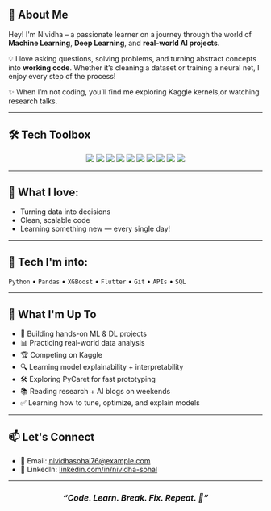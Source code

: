 

## 🧠 About Me

Hey! I'm Nividha – a passionate learner on a journey through the world of **Machine Learning**, **Deep Learning**, and **real-world AI projects**.  

💡 I love asking questions, solving problems, and turning abstract concepts into **working code**. Whether it’s cleaning a dataset or training a neural net, I enjoy every step of the process!

✨ When I’m not coding, you’ll find me exploring Kaggle kernels,or watching research talks.

---

## 🛠️ Tech Toolbox

<p align="center">
  <img src="https://img.shields.io/badge/Python-14354C?style=for-the-badge&logo=python&logoColor=white"/>
  <img src="https://img.shields.io/badge/NumPy-013243?style=for-the-badge&logo=numpy&logoColor=white"/>
  <img src="https://img.shields.io/badge/Pandas-150458?style=for-the-badge&logo=pandas&logoColor=white"/>
  <img src="https://img.shields.io/badge/Matplotlib-007ACC?style=for-the-badge&logo=matplotlib&logoColor=white"/>
  <img src="https://img.shields.io/badge/Scikit--learn-F7931E?style=for-the-badge&logo=scikit-learn&logoColor=white"/>
  <img src="https://img.shields.io/badge/TensorFlow-FF6F00?style=for-the-badge&logo=tensorflow&logoColor=white"/>
  <img src="https://img.shields.io/badge/PyTorch-EE4C2C?style=for-the-badge&logo=pytorch&logoColor=white"/>
  <img src="https://img.shields.io/badge/OpenCV-5C3EE8?style=for-the-badge&logo=opencv&logoColor=white"/>
  <img src="https://img.shields.io/badge/PyCaret-3C1361?style=for-the-badge&logo=python&logoColor=white"/>
  <img src="https://img.shields.io/badge/GitHub-181717?style=for-the-badge&logo=github&logoColor=white"/>
</p>

---

## 🧠 **What I love:**  
- Turning data into decisions  
- Clean, scalable code  
- Learning something new — every single day!

---

## 🌟 **Tech I'm into:**  
`Python` • `Pandas` • `XGBoost` • `Flutter` • `Git` • `APIs` • `SQL`

---
## 🚀 What I'm Up To

- 🔭 Building hands-on ML & DL projects  
- 📊 Practicing real-world data analysis  
- 🏆 Competing on Kaggle  
- 🔍 Learning model explainability + interpretability  
- 🛠️ Exploring PyCaret for fast prototyping  
- 📚 Reading research + AI blogs on weekends
- ✅ Learning how to tune, optimize, and explain models  

---

## 📫 Let's Connect

- 📧 Email: [nividhasohal76@example.com](mailto:nividhasohal76@example.com)  
- 💼 LinkedIn: [linkedin.com/in/nividha-sohal](https://www.linkedin.com/in/nividha-sohal-5b5a26322/)  

---

<h3 align="center"><i>“Code. Learn. Break. Fix. Repeat. 🚀”</i></h3>
